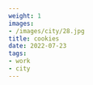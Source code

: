 ```yaml
---
weight: 1
images:
- /images/city/28.jpg
title: cookies
date: 2022-07-23
tags:
- work
- city
---
```

